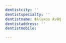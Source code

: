 ```yaml
---
dentistcity: ''
dentistspecialty: ''
dentistname: Φλίγκου Ανθή
dentistaddress: ''
dentistmobile: 

---
```

